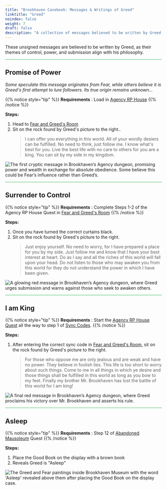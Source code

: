 ```yaml
---
title: "Brookhaven Casebook: Messages & Writings of Greed"
linktitle: "Greed"
noindex: false
weight: 7
draft: false
description: "A collection of messages believed to be written by Greed, revealing his influence over Brookhaven, his philosophy of power, and his battle against Mr. Brookhaven."
---
```


These unsigned messages are believed to be written by Greed, as their themes of control, power, and submission align with his philosophy.


<hr style="background-color: #28b44c" size=8>

## Promise of Power

_Some speculate this message originates from Fear, while others believe it is Greed's first attempt to lure followers. Its true origin remains unknown..._

{{% notice style="tip" %}}
**Requirements** : Load in [Agency RP House](/lore/quests/agency_coffin_portal/getting_started/)
{{% /notice %}}

**Steps:**

1. Head to [Fear and Greed's Room](/lore/quests/agency_coffin_portal/fear_and_greed/)
2. Sit on the rock found by Greed's picture to the right..
    > I can offer you everything in this world. All of your wordly desiers can be fulfilled. No need to think, just follow me. I know what's best for you. Live the best life with no care to others for you are a king. You can sit by my side in my kingdom.

![The first cryptic message in Brookhaven’s Agency dungeon, promising power and wealth in exchange for absolute obedience. Some believe this could be Fear’s influence rather than Greed’s.](/images/agency_coffin_portal_quest/agency_dungeon_message_promise_of_power.webp?height=200px) 

<hr style="background-color: #28b44c" size=8>

## Surrender to Control

{{% notice style="tip" %}}
**Requirements** : Complete Steps 1-2 of the Agency RP House Quest in [Fear and Greed's Room](/lore/quests/agency_coffin_portal/fear_and_greed/)
{{% /notice %}}

**Steps:**

1. Once you have turned the correct curtains black.
2. Sit on the rock found by Greed's picture to the right.
    > Just enjoy yourself. No need to worry, for I have prepared a place for you by my side. Just follow me and know that I have your best interest at heart. Do as I say and all the riches of this world will fall upon your head. Do not listen to those who may awaken you from this world for they do not understand the power in which I have been given.

![A glowing red message in Brookhaven’s Agency dungeon, where Greed urges submission and warns against those who seek to awaken others.](/images/agency_coffin_portal_quest/agency_dungeon_message_surrender_to_control.webp?height=200px) 

<hr style="background-color: #28b44c" size=8>

## I am King

{{% notice style="tip" %}}
**Requirements** : Start the [Agency RP House Quest](/lore/quests/agency_coffin_portal/getting_started/) all the way to step 1 of [Sync Codes](/lore/quests/agency_coffin_portal/sync_codes/).
{{% /notice %}}

**Steps:**

1. After entering the correct sync code in [Fear and Greed's Room](/lore/quests/agency_coffin_portal/fear_and_greed/), sit on the rock found by Greed's picture to the right.
    > For those who oppose me are only jealous and are weak and have no power. They believe in foolish lies. This life is too short to worry about such things. Come to me in all things in which ye desire and those things shall be fulfilled in this world as long as you bow to my feet. Finally my brother Mr. Brookhaven has lost the battle of this world for I am king!

![A final red message in Brookhaven’s Agency dungeon, where Greed proclaims his victory over Mr. Brookhaven and asserts his rule.](/images/agency_coffin_portal_quest/agency_dungeon_message_greed_declares_victory.webp?height=200px) 

<hr style="background-color: #28b44c" size=8>

## Asleep

{{% notice style="tip" %}}
**Requirements** : Step 12 of [Abandoned Mausoleum](/lore/quests/abandoned_mausoleum/) Quest
{{% /notice %}}

**Steps:**

1. Place the Good Book on the display with a brown book
1. Reveals Greed is "Asleep"

![The Greed and Fear paintings inside Brookhaven Museum with the word 'Asleep' revealed above them after placing the Good Book on the display case.](/images/bh/museum_good_book_reveals_asleep.webp?height=200px)